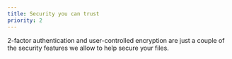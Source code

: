 ```yaml
---
title: Security you can trust
priority: 2
---
```


2-factor authentication and user-controlled encryption are just a couple of the security
features we allow to help secure your files.
